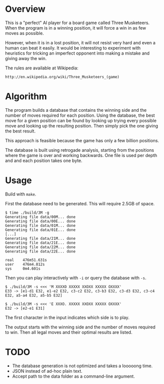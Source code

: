 Overview
========

This is a "perfect" AI player for a board game called Three Musketeers. When
the program is in a winning position, it will force a win in as few moves as
possible.

However, when it is in a lost position, it will not resist very hard and even a
human can beat it easily. It would be interesting to experiment with heuristics
for tricking an imperfect opponent into making a mistake and giving away the
win.

The rules are available at Wikipedia:

	http://en.wikipedia.org/wiki/Three_Musketeers_(game)

Algorithm
=========

The program builds a database that contains the winning side and the number of
moves required for each position. Using the database, the best move for a given
position can be found by looking up trying every possible move and looking up
the resulting position. Then simply pick the one giving the best result.

This approach is feasible because the game has only a few billion positions.

The database is built using retrogade analysis, starting from the positions
where the game is over and working backwards. One file is used per depth and
and each position takes one byte.

Usage
=====

Build with `make`.

First the database need to be generated. This will require 2.5GB of space.

```
$ time ./build/3M -g
Generating file data/00M... done
Generating file data/00E... done
Generating file data/01M... done
Generating file data/01E... done
[...]
Generating file data/21M... done
Generating file data/21E... done
Generating file data/22M... done
Generating file data/22E... done

real    476m51.631s
user    476m4.812s
sys     0m4.601s
```

Then you can play interactively with `-i` or query the database with `-s`.

```
$ ./build/3M -s <<< 'M XXXXO XXXXX XXOXX XXXXX OXXXX'
E33 -> [e1-d1 E32, e1-e2 E32, c3-c2 E32, c3-b3 E32, c3-d3 E32, c3-c4 E32, a5-a4 E32, a5-b5 E32]

$ ./build/3M -s <<< 'E XXXO. XXXXX XXOXX XXXXX OXXXX'
E32 -> [e2-e1 E31]
```

The first character in the input indicates which side is to play.

The output starts with the winning side and the number of moves required to
win. Then all legal moves and their optimal results are listed.

TODO
====

- The database generation is not optimized and takes a looooong time.
- JSON instead of ad-hoc plain text.
- Accept path to the data folder as a command-line argument.
